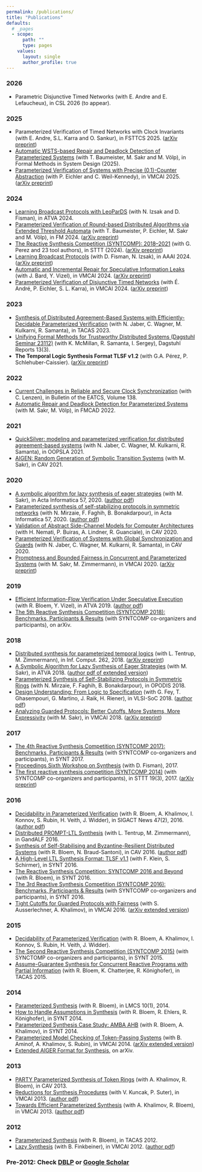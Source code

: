 ```yaml
---
permalink: /publications/
title: "Publications"
defaults:
  # _pages
  - scope:
      path: ""
      type: pages
    values:
      layout: single
      author_profile: true
---
```

### 2026
* Parametric Disjunctive Timed Networks (with E. Andre and E. Lefaucheux), in CSL 2026 (to appear).

### 2025
* Parameterized Verification of Timed Networks with Clock Invariants (with E. Andre, S.L. Karra and O. Sankur), in FSTTCS 2025. ([arXiv preprint](https://arxiv.org/abs/2408.05190))
* [Automatic WSTS-based Repair and Deadlock Detection of Parameterized Systems](https://rdcu.be/eilgA) (with T. Baumeister, M. Sakr and M. Völp), in Formal Methods in System Design (2025).
* [Parameterized Verification of Systems with Precise (0,1)-Counter Abstraction](https://doi.org/10.1007/978-3-031-82700-6_5) (with P. Eichler and C. Weil-Kennedy), in VMCAI 2025. ([arXiv preprint](https://doi.org/10.48550/arXiv.2408.05954))

### 2024
* [Learning Broadcast Protocols with LeoParDS](https://doi.org/10.1007/978-3-031-78709-6_11) (with N. Izsak and D. Fisman), in ATVA 2024.
* [Parameterized Verification of Round-based Distributed Algorithms via Extended Threshold Automata](https://doi.org/10.1007/978-3-031-71162-6_33) (with T. Baumeister, P. Eichler, M. Sakr and M. Völp), in FM 2024. ([arXiv preprint](https://doi.org/10.48550/arXiv.2406.19880))
* [The Reactive Synthesis Competition (SYNTCOMP): 2018–2021](https://doi.org/10.1007/s10009-024-00754-1) (with G. Perez and 23 tool authors), in STTT (2024). ([arXiv preprint](https://doi.org/10.48550/arXiv.2206.00251))
* [Learning Broadcast Protocols](https://doi.org/10.1609/aaai.v38i11.29089) (with D. Fisman, N. Izsak), in AAAI 2024. ([arXiv preprint](https://doi.org/10.48550/arXiv.2306.14284))
* [Automatic and Incremental Repair for Speculative Information Leaks](https://doi.org/10.1007/978-3-031-50521-8_14) (with J. Bard, Y. Vizel), in VMCAI 2024. ([arXiv preprint](https://doi.org/10.48550/arXiv.2305.10092))
* [Parameterized Verification of Disjunctive Timed Networks](https://doi.org/10.1007/978-3-031-50524-9_6) (with 	É. André, P. Eichler, S. L. Karra), in VMCAI 2024. ([arXiv preprint](https://doi.org/10.48550/arXiv.2305.07295))

### 2023
* [Synthesis of Distributed Agreement-Based Systems with Efficiently-Decidable Parameterized Verification](https://doi.org/10.1007/978-3-031-30820-8_19) (with N. Jaber, C. Wagner, M. Kulkarni, R. Samanta), in TACAS 2023.
* [Unifying Formal Methods for Trustworthy Distributed Systems (Dagstuhl Seminar 23112)](https://doi.org/10.4230/DagRep.13.3.32) (with K. McMillan, R. Samanta, I. Sergey), Dagstuhl Reports 13(3).
* **The Temporal Logic Synthesis Format TLSF v1.2** (with G.A. Pérez, P. Schlehuber-Caissier). ([arXiv preprint](https://doi.org/10.48550/arXiv.2303.03839))

### 2022
* [Current Challenges in Reliable and Secure Clock Synchronization](http://eatcs.org/beatcs/index.php/beatcs/article/view/729) (with C. Lenzen), in Bulletin of the EATCS, Volume 138.
* [Automatic Repair and Deadlock Detection for Parameterized Systems](https://doi.org/10.34727/2022/isbn.978-3-85448-053-2_29) (with M. Sakr, M. Völp), in FMCAD 2022.

### 2021
* [QuickSilver: modeling and parameterized verification for distributed agreement-based systems](https://dl.acm.org/doi/10.1145/3485534) (with N. Jaber, C. Wagner, M. Kulkarni, R. Samanta), in OOPSLA 2021.
* [AIGEN: Random Generation of Symbolic Transition Systems](https://doi.org/10.1007/978-3-030-81688-9_20) (with M. Sakr), in CAV 2021.

### 2020
* [A symbolic algorithm for lazy synthesis of eager strategies](https://link.springer.com/article/10.1007/s00236-019-00344-8) (with M. Sakr), in Acta Informatica 57, 2020. ([author pdf](https://publications.cispa.saarland/2973/1/paper.pdf))
* [Parameterized synthesis of self-stabilizing protocols in symmetric networks](https://doi.org/10.1007/s00236-019-00361-7) (with N. Mirzaie, F. Faghih, B. Bonakdarpour), in Acta Informatica 57, 2020. ([author pdf](https://publications.cispa.saarland/3009/1/main.pdf))
* [Validation of Abstract Side-Channel Models for Computer Architectures](https://doi.org/10.1007/978-3-030-53288-8_12) (with H. Nemati, P. Buiras, A. Lindner, R. Guanciale), in CAV 2020.
* [Parameterized Verification of Systems with Global Synchronization and Guards](https://doi.org/10.1007/978-3-030-53288-8_15) (with N. Jaber, C. Wagner, M. Kulkarni, R. Samanta), in CAV 2020.
* [Promptness and Bounded Fairness in Concurrent and Parameterized Systems](https://doi.org/10.1007/978-3-030-39322-9_16) (with M. Sakr, M. Zimmermann), in VMCAI 2020. ([arXiv preprint](https://arxiv.org/pdf/1911.03122))

### 2019
* [Efficient Information-Flow Verification Under Speculative Execution](https://doi.org/10.1007/978-3-030-31784-3_29) (with R. Bloem, Y. Vizel), in ATVA 2019. ([author pdf](https://publications.cispa.saarland/2954/1/main.pdf))
* [The 5th Reactive Synthesis Competition (SYNTCOMP 2018): Benchmarks, Participants & Results](https://arxiv.org/abs/1904.07736) (with SYNTCOMP co-organizers and participants), on arXiv.

### 2018
* [Distributed synthesis for parameterized temporal logics](https://doi.org/10.1016/j.ic.2018.09.009)  (with L. Tentrup, M. Zimmermann), in Inf. Comput. 262, 2018. ([arXiv preprint](https://arxiv.org/pdf/1705.08112))
* [A Symbolic Algorithm for Lazy Synthesis of Eager Strategies](https://doi.org/10.1007/978-3-030-01090-4_13) (with M. Sakr), in ATVA 2018. ([author pdf of extended version](https://publications.cispa.saarland/2973/1/paper.pdf))
* [Parameterized Synthesis of Self-Stabilizing Protocols in Symmetric Rings](https://doi.org/10.4230/LIPIcs.OPODIS.2018.29) (with N. Mirzaie, F. Faghih, B. Bonakdarpour), in OPODIS 2018.
* [Design Understanding: From Logic to Specification](https://doi.org/10.1109/VLSI-SoC.2018.8644732) (with G. Fey, T. Ghasempouri, G. Martino, J. Raik, H. Riener), in VLSI-SoC 2018. ([author pdf](https://publications.cispa.saarland/2956/1/PID5492211.pdf))
* [Analyzing Guarded Protocols: Better Cutoffs, More Systems, More Expressivity](https://doi.org/10.1007/978-3-319-73721-8_12) (with M. Sakr), in VMCAI 2018. ([arXiv preprint](https://arxiv.org/pdf/1707.01369))

### 2017
* [The 4th Reactive Synthesis Competition (SYNTCOMP 2017): Benchmarks, Participants & Results](https://doi.org/10.4204/EPTCS.260.10) (with SYNTCOMP co-organizers and participants), in SYNT 2017.
* [Proceedings Sixth Workshop on Synthesis](https://dblp.org/db/series/eptcs/eptcs260.html) (with D. Fisman), 2017.
* [The first reactive synthesis competition (SYNTCOMP 2014)](https://doi.org/10.1007/s10009-016-0416-3) (with SYNTCOMP co-organizers and participants), in STTT 19(3), 2017. ([arXiv preprint](https://arxiv.org/pdf/1506.08726))

### 2016
* [Decidability in Parameterized Verification](https://doi.org/10.1145/2951860.2951873) (with R. Bloem, A. Khalimov, I. Konnov, S. Rubin, H. Veith, J. Widder), in SIGACT News 47(2), 2016. ([author pdf](https://publications.cispa.saarland/1409/1/paper.pdf))
* [Distributed PROMPT-LTL Synthesis](https://doi.org/10.4204/EPTCS.226.16) (with L. Tentrup, M. Zimmermann), in GandALF 2016.
* [Synthesis of Self-Stabilising and Byzantine-Resilient Distributed Systems](https://link.springer.com/chapter/10.1007/978-3-319-41528-4_9) (with R. Bloem, N. Braud-Santoni), in CAV 2016. ([author pdf](https://publications.cispa.saarland/1410/1/writeup.pdf))
* [A High-Level LTL Synthesis Format: TLSF v1.1](https://doi.org/10.4204/EPTCS.229.10) (with F. Klein, S. Schirmer), in SYNT 2016.
* [The Reactive Synthesis Competition: SYNTCOMP 2016 and Beyond](https://doi.org/10.4204/EPTCS.229.11) (with R. Bloem), in SYNT 2016.
* [The 3rd Reactive Synthesis Competition (SYNTCOMP 2016): Benchmarks, Participants & Results](https://doi.org/10.4204/EPTCS.229.12) (with SYNTCOMP co-organizers and participants), in SYNT 2016.
* [Tight Cutoffs for Guarded Protocols with Fairness](https://doi.org/10.1007/978-3-662-49122-5_23) (with S. Ausserlechner, A. Khalimov), in VMCAI 2016. ([arXiv extended version](https://arxiv.org/pdf/1505.03273))

### 2015
* [Decidability of Parameterized Verification](https://doi.org/10.2200/S00658ED1V01Y201508DCT013) (with R. Bloem, A. Khalimov, I. Konnov, S. Rubin, H. Veith, J. Widder).
* [The Second Reactive Synthesis Competition (SYNTCOMP 2015)](https://doi.org/10.4204/EPTCS.202.4) (with SYNCTOMP co-organizers and participants), in SYNT 2015.
* [Assume-Guarantee Synthesis for Concurrent Reactive Programs with Partial Information](https://doi.org/10.1007/978-3-662-46681-0_50) (with R. Bloem, K. Chatterjee, R. Könighofer), in TACAS 2015.

### 2014
* [Parameterized Synthesis](https://doi.org/10.2168/LMCS-10(1:12)2014) (with R. Bloem), in LMCS 10(1), 2014.
* [How to Handle Assumptions in Synthesis](https://doi.org/10.4204/EPTCS.157.7) (with R. Bloem, R. Ehlers, R. Könighofer), in SYNT 2014.
* [Parameterized Synthesis Case Study: AMBA AHB](https://doi.org/10.4204/EPTCS.157.9) (with R. Bloem, A. Khalimov), in SYNT 2014.
* [Parameterized Model Checking of Token-Passing Systems](https://doi.org/10.1007/978-3-642-54013-4_15) (with B. Aminof, A. Khalimov, S. Rubin), in VMCAI 2014. ([arXiv extended version](https://arxiv.org/pdf/1311.4425))
* [Extended AIGER Format for Synthesis](http://arxiv.org/abs/1405.5793), on arXiv.

### 2013
* [PARTY Parameterized Synthesis of Token Rings](https://doi.org/10.1007/978-3-642-39799-8_66) (with A. Khalimov, R. Bloem), in CAV 2013.
* [Reductions for Synthesis Procedures](https://doi.org/10.1007/978-3-642-35873-9_8) (with V. Kuncak, P. Suter), in VMCAI 2013. ([author pdf](http://swenjacobs.com/publications/VMCAI13b.pdf))
* [Towards Efficient Parameterized Synthesis](https://doi.org/10.1007/978-3-642-35873-9_9) (with A. Khalimov, R. Bloem), in VMCAI 2013. ([author pdf](http://www.swenjacobs.com/publications/VMCAI13a.pdf))

### 2012
* [Parameterized Synthesis](https://doi.org/10.1007/978-3-642-28756-5_25) (with R. Bloem), in TACAS 2012.
* [Lazy Synthesis](https://doi.org/10.1007/978-3-642-27940-9_15) (with B. Finkbeiner), in VMCAI 2012. ([author pdf](http://swenjacobs.com/publications/VMCAI12.pdf))

### Pre-2012: Check [DBLP](https://dblp.org/pid/73/6880.html) or [Google Scholar](https://scholar.google.de/citations?user=pofIiPIAAAAJ)
